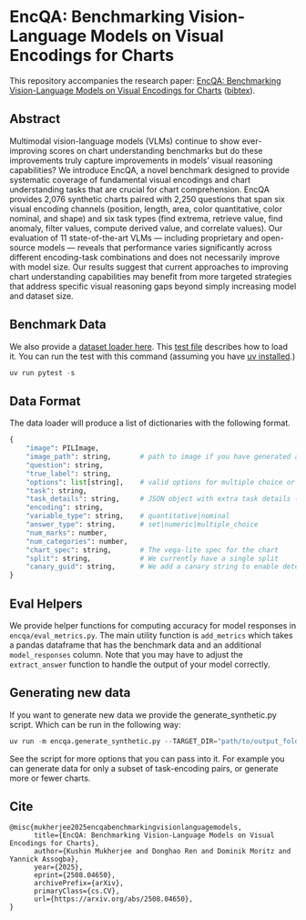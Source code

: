 # EncQA: Benchmarking Vision-Language Models on Visual Encodings for Charts

This repository accompanies the research paper: [EncQA: Benchmarking Vision-Language Models on Visual Encodings for Charts](https://arxiv.org/abs/2508.04650v1) ([bibtex](#Cite)).

## Abstract

Multimodal vision-language models (VLMs) continue to show ever-improving scores on chart understanding benchmarks but do these improvements truly capture improvements in models’ visual reasoning capabilities? We introduce EncQA, a novel benchmark designed to provide systematic coverage of fundamental visual encodings and chart understanding tasks that are crucial for chart comprehension. EncQA provides 2,076 synthetic charts paired with 2,250 questions that span six visual encoding channels (position, length, area, color quantitative, color nominal, and shape) and six task types (find extrema, retrieve value, find anomaly, filter values, compute derived value, and correlate values). Our evaluation of 11 state-of-the-art VLMs — including proprietary and open-source models — reveals that performance varies significantly across different encoding-task combinations and does not necessarily improve with model size. Our results suggest that current approaches to improving chart understanding capabilities may benefit from more targeted strategies that address specific visual reasoning gaps beyond simply increasing model and dataset size.

## Benchmark Data

We also provide a [dataset loader here](encqa/enc_qa_dataset.py). This [test file](encqa/enc_qa_dataset_test.py) describes how to load it. You can run the test with this command (assuming you have [uv installed](https://docs.astral.sh/uv/).)

```python
uv run pytest -s
```

## Data Format

The data loader will produce a list of dictionaries with the following format.

```py
{
    "image": PILImage,
    "image_path": string,       # path to image if you have generated a local dataset.
    "question": string,
    "true_label": string,       
    "options": list[string],    # valid options for multiple choice or set questions
    "task": string,             
    "task_details": string,     # JSON object with extra task details (e.g. minimum or maximum for find_extrema)
    "encoding": string,         
    "variable_type": string,    # quantitative|nominal
    "answer_type": string,      # set|numeric|multiple_choice
    "num_marks": number,
    "num_categories": number, 
    "chart_spec": string,       # The vega-lite spec for the chart
    "split": string,            # We currently have a single split
    "canary_guid": string,      # We add a canary string to enable detection of inadvertent data leakage in future.
}
```

## Eval Helpers

We provide helper functions for computing accuracy for model responses in `encqa/eval_metrics.py`. The main utility function is `add_metrics` which takes a pandas dataframe that has the benchmark data and an additional `model_responses` column. Note that you may have to adjust the `extract_answer` function to handle the output of your model correctly.

## Generating new data

If you want to generate new data we provide the generate_synthetic.py script. Which can be run in the following way:

```python
uv run -m encqa.generate_synthetic.py --TARGET_DIR="path/to/output_folder/" --SEED=1234
```

See the script for more options that you can pass into it. For example you can generate data for only a subset of task-encoding pairs, or generate more or fewer charts.

## Cite

```
@misc{mukherjee2025encqabenchmarkingvisionlanguagemodels,
      title={EncQA: Benchmarking Vision-Language Models on Visual Encodings for Charts}, 
      author={Kushin Mukherjee and Donghao Ren and Dominik Moritz and Yannick Assogba},
      year={2025},
      eprint={2508.04650},
      archivePrefix={arXiv},
      primaryClass={cs.CV},
      url={https://arxiv.org/abs/2508.04650}, 
}
```